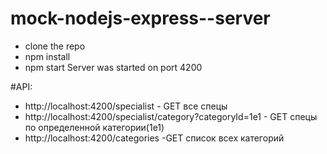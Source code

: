 # mock-nodejs-express--server

+ clone the repo
+ npm install
+ npm start
Server was started on port 4200

#API:
+ http://localhost:4200/specialist - GET все спецы
+ http://localhost:4200/specialist/category?categoryId=1e1 - GET спецы по определенной категории(1е1)
+ http://localhost:4200/categories -GET  список всех категорий
